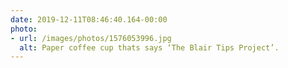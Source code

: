 ```yaml
---
date: 2019-12-11T08:46:40.164-00:00
photo:
- url: /images/photos/1576053996.jpg
  alt: Paper coffee cup thats says ‘The Blair Tips Project’.
---
```

